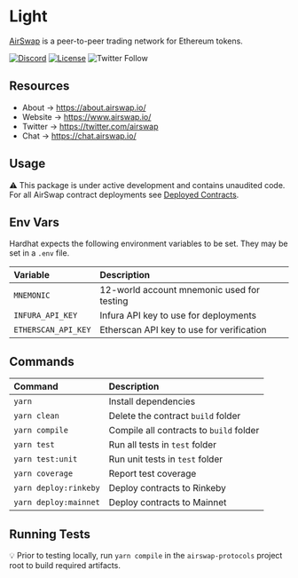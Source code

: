 # Light

[AirSwap](https://www.airswap.io/) is a peer-to-peer trading network for Ethereum tokens.

[![Discord](https://img.shields.io/discord/590643190281928738.svg)](https://discord.gg/ecQbV7H)
[![License](https://img.shields.io/badge/License-MIT-blue)](https://opensource.org/licenses/MIT)
![Twitter Follow](https://img.shields.io/twitter/follow/airswap?style=social)

## Resources

- About → https://about.airswap.io/
- Website → https://www.airswap.io/
- Twitter → https://twitter.com/airswap
- Chat → https://chat.airswap.io/

## Usage

:warning: This package is under active development and contains unaudited code. For all AirSwap contract deployments see [Deployed Contracts](https://about.airswap.io/technology/deployments).

## Env Vars

Hardhat expects the following environment variables to be set. They may be set in a `.env` file.

| Variable            | Description                                |
| :------------------ | :----------------------------------------- |
| `MNEMONIC`          | 12-world account mnemonic used for testing |
| `INFURA_API_KEY`    | Infura API key to use for deployments      |
| `ETHERSCAN_API_KEY` | Etherscan API key to use for verification  |

## Commands

| Command               | Description                             |
| :-------------------- | :-------------------------------------- |
| `yarn`                | Install dependencies                    |
| `yarn clean`          | Delete the contract `build` folder      |
| `yarn compile`        | Compile all contracts to `build` folder |
| `yarn test`           | Run all tests in `test` folder          |
| `yarn test:unit`      | Run unit tests in `test` folder         |
| `yarn coverage`       | Report test coverage                    |
| `yarn deploy:rinkeby` | Deploy contracts to Rinkeby             |
| `yarn deploy:mainnet` | Deploy contracts to Mainnet             |

## Running Tests

:bulb: Prior to testing locally, run `yarn compile` in the `airswap-protocols` project root to build required artifacts.
